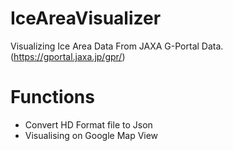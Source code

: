 # IceAreaVisualizer

Visualizing Ice Area Data From JAXA G-Portal Data.(https://gportal.jaxa.jp/gpr/)

# Functions
 - Convert HD Format file to Json
 - Visualising on Google Map View
